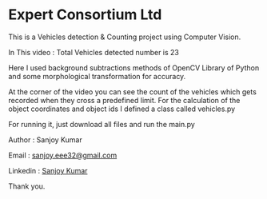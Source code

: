 # Expert Consortium Ltd
This is a Vehicles detection & Counting project using Computer Vision.

In This video : Total Vehicles detected number is 23

Here I used background subtractions methods of OpenCV Library of Python and some morphological transformation for accuracy.

At the corner of the video you can see the count of the vehicles which gets recorded
when they cross a predefined limit. For the calculation of the object coordinates and object ids I defined a class called vehicles.py

For running it, just download all files and run the main.py


Author : Sanjoy Kumar

Email : sanjoy.eee32@gmail.com

Linkedin : [Sanjoy Kumar](https://www.linkedin.com/in/imsanjoykb/)

Thank you.
